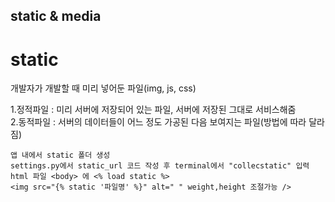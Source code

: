 ## static & media  

 # static
 개발자가 개발할 때 미리 넣어둔 파일(img, js, css) 
  
 1.정적파일 : 미리 서버에 저장되어 있는 파일, 서버에 저장된 그대로 서비스해줌  
 2.동적파일 : 서버의 데이터들이 어느 정도 가공된 다음 보여지는 파일(방법에 따라 달라짐)
  ``` 
  앱 내에서 static 폴더 생성
  settings.py에서 static_url 코드 작성 후 terminal에서 "collecstatic" 입력
  html 파일 <body> 에 <% load static %>
  <img src="{% static '파일명' %}" alt=" " weight,height 조절가능 />
```

